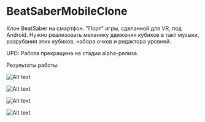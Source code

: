 # BeatSaberMobileClone

Клон BeatSaber на смартфон. "Порт" игры, сделанной для VR, под Android. 
Нужно реализовать механику движения кубиков в такт музыки, разрубания этих кубиков, набора очков и редактора уровней.

UPD:
Работа прекращена на стадии alpha-релиза.


Результаты работы:

![Alt text](/demo/screen/Menu.png "Меню")

![Alt text](/demo/screen/Editor.png "Редактор")

![Alt text](/demo/screen/EditorTrack.png "Редактор трека")

![Alt text](/demo/screen/Game.png "Игра")
